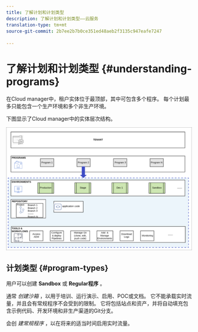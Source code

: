 ```yaml
---
title: 了解计划和计划类型
description: 了解计划和计划类型——云服务
translation-type: tm+mt
source-git-commit: 2b7ee2b7b0ce351ed48aeb2f3135c947eafe7247

---
```



# 了解计划和计划类型 {#understanding-programs}

在Cloud manager中，租户实体位于最顶部，其中可包含多个程序。  每个计划最多只能包含一个生产环境和多个非生产环境。

下图显示了Cloud manager中的实体层次结构。

![](assets/program_types.png)

## 计划类型 {#program-types}

用户可以创建 **Sandbox** 或 **Regular程序** 。

通常 *创建沙箱* ，以用于培训、运行演示、启用、POC或文档。 它不能承载实时流量，并且会有常规程序不会受到的限制。 它将包括站点和资产，并将自动填充包含示例代码、开发环境和非生产渠道的Git分支。

会创 *建常规程序* ，以在将来的适当时间启用实时流量。